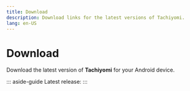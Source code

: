 ```yaml
---
title: Download
description: Download links for the latest versions of Tachiyomi.
lang: en-US
---
```


# Download

Download the latest version of **Tachiyomi** for your Android device.

::: aside-guide
Latest release: **<VersionTag/>**
:::

<DownloadButtons downloadStableTag="Tachiyomi" downloadPreviewTag="Tachiyomi Preview"/>
